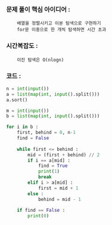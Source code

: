 ### 문제 풀이 핵심 아이디어 :
        배열을 정렬시키고 이분 탐색으로 구현하기
        for문 이중으로 한 개씩 탐색하면 시간 초과

### 시간복잡도 :
        이진 탐색은 O(nlogn)

### 코드 :
```python
n = int(input())
a = list(map(int, input().split()))
a.sort()

m = int(input())
b = list(map(int, input().split()))

for i in b :
    first, behind = 0, n-1
    find = False
    
    while first <= behind :
        mid = (first + behind) // 2
        if i == a[mid] :
            find = True
            print(1)
            break
        elif i > a[mid] :
            first = mid + 1
        else :
            behind = mid - 1
    
    if find == False :
        print(0)
```